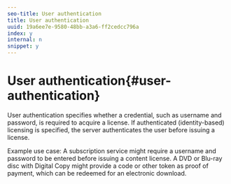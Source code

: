 ```yaml
---
seo-title: User authentication
title: User authentication
uuid: 19a6ee7e-9580-48bb-a3a6-ff2cedcc796a
index: y
internal: n
snippet: y
---
```


# User authentication{#user-authentication}

User authentication specifies whether a credential, such as username and password, is required to acquire a license. If authenticated (identity-based) licensing is specified, the server authenticates the user before issuing a license.

Example use case: A subscription service might require a username and password to be entered before issuing a content license. A DVD or Blu-ray disc with Digital Copy might provide a code or other token as proof of payment, which can be redeemed for an electronic download. 

